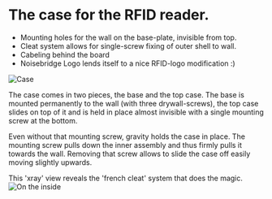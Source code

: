 The case for the RFID reader.
=============================

   - Mounting holes for the wall on the base-plate, invisible from top.
   - Cleat system allows for single-screw fixing of outer shell to wall.
   - Cabeling behind the board
   - Noisebridge Logo lends itself to a nice RFID-logo modification :)

![Case][case-image]

The case comes in two pieces, the base and the top case. The base is mounted
permanently to the wall (with three drywall-screws), the top case slides on
top of it and is held in place almost invisible with a single mounting screw
at the bottom.

Even without that mounting screw, gravity holds the case in place.
The mounting screw pulls down the inner assembly and thus firmly pulls it towards
the wall.
Removing that screw allows to slide the case off easily moving slightly upwards.

This 'xray' view reveals the 'french cleat' system that does the magic.
![On the inside][xray]

[case-image]: https://github.com/hzeller/rfid-access-control/raw/master/img/rfid-reader-case.png
[xray]: https://github.com/hzeller/rfid-access-control/raw/master/img/rfid-reader-xray-view.png


